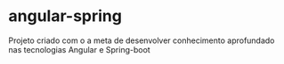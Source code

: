 # angular-spring
Projeto criado com o a meta de desenvolver conhecimento aprofundado nas tecnologias Angular e Spring-boot
